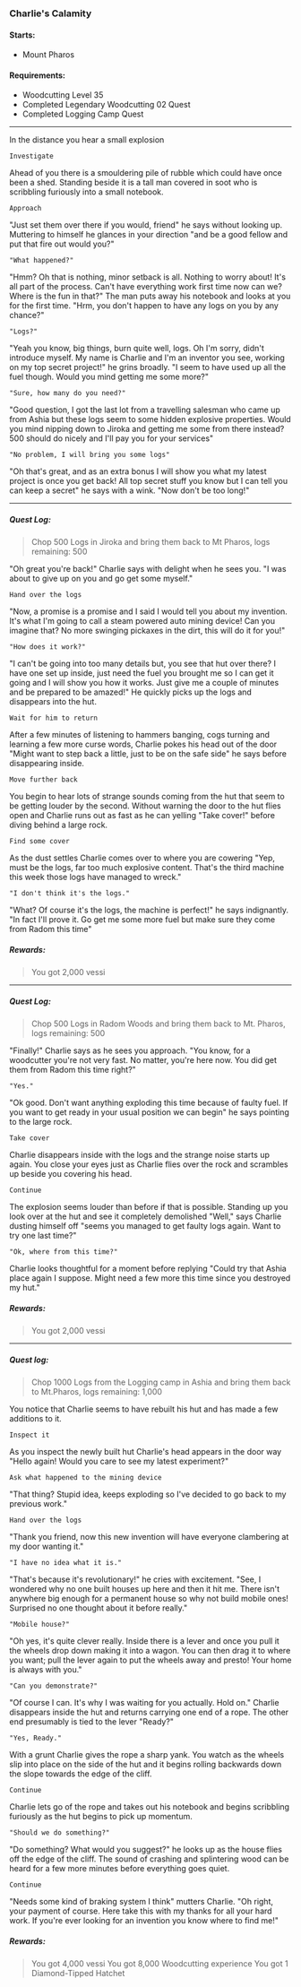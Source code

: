 ### Charlie's Calamity

#### Starts:
* Mount Pharos

#### Requirements:
* Woodcutting Level 35
* Completed Legendary Woodcutting 02 Quest
* Completed Logging Camp Quest

---
In the distance you hear a small explosion 

    Investigate

Ahead of you there is a smouldering pile of rubble which could have once been a shed. Standing beside it is a tall man covered in soot who is scribbling furiously into a small notebook.

    Approach

"Just set them over there if you would, friend" he says without looking up. Muttering to himself he glances in your direction "and be a good fellow and put that fire out would you?"

    "What happened?"

"Hmm? Oh that is nothing, minor setback is all. Nothing to worry about! It's all part of the process. Can't have everything work first time now can we? Where is the fun in that?" The man puts away his notebook and looks at you for the first time. "Hrm, you don't happen to have any logs on you by any chance?"

    "Logs?"

"Yeah you know, big things, burn quite well, logs. Oh I'm sorry, didn't introduce myself. My name is Charlie and I'm an inventor you see, working on my top secret project!" he grins broadly. "I seem to have used up all the fuel though. Would you mind getting me some more?"

    "Sure, how many do you need?"

"Good question, I got the last lot from a travelling salesman who came up from Ashia but these logs seem to some hidden explosive properties. Would you mind nipping down to Jiroka and getting me some from there instead? 500 should do nicely and I'll pay you for your services"

    "No problem, I will bring you some logs"

"Oh that's great, and as an extra bonus I will show you what my latest project is once you get back! All top secret stuff you know but I can tell you can keep a secret" he says with a wink. "Now don't be too long!"

---
##### Quest Log:
> Chop 500 Logs in Jiroka and bring them back to Mt Pharos, logs remaining: 500

"Oh great you're back!" Charlie says with delight when he sees you. "I was about to give up on you and go get some myself." 

    Hand over the logs

"Now, a promise is a promise and I said I would tell you about my invention. It's what I'm going to call a steam powered auto mining device! Can you imagine that? No more swinging pickaxes in the dirt, this will do it for you!"

    "How does it work?"

"I can't be going into too many details but, you see that hut over there? I have one set up inside, just need the fuel you brought me so I can get it going and I will show you how it works. Just give me a couple of minutes and be prepared to be amazed!" He quickly picks up the logs and disappears into the hut.

    Wait for him to return

After a few minutes of listening to hammers banging, cogs turning and learning a few more curse words, Charlie pokes his head out of the door "Might want to step back a little, just to be on the safe side" he says before disappearing inside.

    Move further back

You begin to hear lots of strange sounds coming from the hut that seem to be getting louder by the second. Without warning the door to the hut flies open and Charlie runs out as fast as he can yelling "Take cover!" before diving behind a large rock.

    Find some cover

As the dust settles Charlie comes over to where you are cowering "Yep, must be the logs, far too much explosive content. That's the third machine this week those logs have managed to wreck."

    "I don't think it's the logs."

"What? Of course it's the logs, the machine is perfect!" he says indignantly. "In fact I'll prove it. Go get me some more fuel but make sure they come from Radom this time"

##### Rewards: 
> You got 2,000 vessi

---
##### Quest Log:
> Chop 500 Logs in Radom Woods and bring them back to Mt. Pharos, logs remaining: 500

"Finally!" Charlie says as he sees you approach. "You know, for a woodcutter you're not very fast. No matter, you're here now. You did get them from Radom this time right?" 

    "Yes."

"Ok good. Don't want anything exploding this time because of faulty fuel. If you want to get ready in your usual position we can begin" he says pointing to the large rock.

    Take cover

Charlie disappears inside with the logs and the strange noise starts up again. You close your eyes just as Charlie flies over the rock and scrambles up beside you covering his head.

    Continue

The explosion seems louder than before if that is possible. Standing up you look over at the hut and see it completely demolished "Well," says Charlie dusting himself off "seems you managed to get faulty logs again. Want to try one last time?"

    "Ok, where from this time?"

Charlie looks thoughtful for a moment before replying "Could try that Ashia place again I suppose. Might need a few more this time since you destroyed my hut."

##### Rewards: 
> You got 2,000 vessi

---
##### Quest log:
> Chop 1000 Logs from the Logging camp in Ashia and bring them back to Mt.Pharos, logs remaining: 1,000

You notice that Charlie seems to have rebuilt his hut and has made a few additions to it. 

    Inspect it

As you inspect the newly built hut Charlie's head appears in the door way "Hello again! Would you care to see my latest experiment?"

    Ask what happened to the mining device

"That thing? Stupid idea, keeps exploding so I've decided to go back to my previous work."

    Hand over the logs

"Thank you friend, now this new invention will have everyone clambering at my door wanting it."

    "I have no idea what it is."

"That's because it's revolutionary!" he cries with excitement. "See, I wondered why no one built houses up here and then it hit me. There isn't anywhere big enough for a permanent house so why not build mobile ones! Surprised no one thought about it before really."

    "Mobile house?"

"Oh yes, it's quite clever really. Inside there is a lever and once you pull it the wheels drop down making it into a wagon. You can then drag it to where you want; pull the lever again to put the wheels away and presto! Your home is always with you."

    "Can you demonstrate?"

"Of course I can. It's why I was waiting for you actually. Hold on." Charlie disappears inside the hut and returns carrying one end of a rope. The other end presumably is tied to the lever "Ready?"

    "Yes, Ready."

With a grunt Charlie gives the rope a sharp yank. You watch as the wheels slip into place on the side of the hut and it begins rolling backwards down the slope towards the edge of the cliff.

    Continue

Charlie lets go of the rope and takes out his notebook and begins scribbling furiously as the hut begins to pick up momentum.

    "Should we do something?"

"Do something? What would you suggest?" he looks up as the house flies off the edge of the cliff. The sound of crashing and splintering wood can be heard for a few more minutes before everything goes quiet.

    Continue

"Needs some kind of braking system I think" mutters Charlie. "Oh right, your payment of course. Here take this with my thanks for all your hard work. If you're ever looking for an invention you know where to find me!"

##### Rewards: 
> You got 4,000 vessi
> You got 8,000 Woodcutting experience
> You got 1 Diamond-Tipped Hatchet